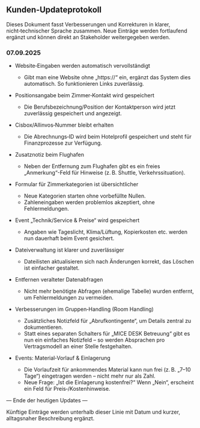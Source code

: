 ## Kunden‑Updateprotokoll

Dieses Dokument fasst Verbesserungen und Korrekturen in klarer, nicht‑technischer Sprache zusammen. Neue Einträge werden fortlaufend ergänzt und können direkt an Stakeholder weitergegeben werden.

### 07.09.2025

- Website‑Eingaben werden automatisch vervollständigt
  - Gibt man eine Website ohne „https://“ ein, ergänzt das System dies automatisch. So funktionieren Links zuverlässig.

- Positionsangabe beim Zimmer‑Kontakt wird gespeichert
  - Die Berufsbezeichnung/Position der Kontaktperson wird jetzt zuverlässig gespeichert und angezeigt.

- Cisbox/Allinvos‑Nummer bleibt erhalten
  - Die Abrechnungs‑ID wird beim Hotelprofil gespeichert und steht für Finanzprozesse zur Verfügung.

- Zusatznotiz beim Flughafen
  - Neben der Entfernung zum Flughafen gibt es ein freies „Anmerkung“-Feld für Hinweise (z. B. Shuttle, Verkehrssituation).

- Formular für Zimmerkategorien ist übersichtlicher
  - Neue Kategorien starten ohne vorbefüllte Nullen.
  - Zahleneingaben werden problemlos akzeptiert, ohne Fehlermeldungen.

- Event „Technik/Service & Preise“ wird gespeichert
  - Angaben wie Tageslicht, Klima/Lüftung, Kopierkosten etc. werden nun dauerhaft beim Event gesichert.

- Dateiverwaltung ist klarer und zuverlässiger
  - Dateilisten aktualisieren sich nach Änderungen korrekt, das Löschen ist einfacher gestaltet.

- Entfernen veralteter Datenabfragen
  - Nicht mehr benötigte Abfragen (ehemalige Tabelle) wurden entfernt, um Fehlermeldungen zu vermeiden.

- Verbesserungen im Gruppen‑Handling (Room Handling)
  - Zusätzliches Notizfeld für „Abrufkontingente“, um Details zentral zu dokumentieren.
  - Statt eines separaten Schalters für „MICE DESK Betreuung“ gibt es nun ein einfaches Notizfeld – so werden Absprachen pro Vertragsmodell an einer Stelle festgehalten.

- Events: Material‑Vorlauf & Einlagerung
  - Die Vorlaufzeit für ankommendes Material kann nun frei (z. B. „7–10 Tage“) eingetragen werden – nicht mehr nur als Zahl.
  - Neue Frage: „Ist die Einlagerung kostenfrei?“ Wenn „Nein“, erscheint ein Feld für Preis‑/Kostenhinweise.

— Ende der heutigen Updates —

Künftige Einträge werden unterhalb dieser Linie mit Datum und kurzer, alltagsnaher Beschreibung ergänzt.

